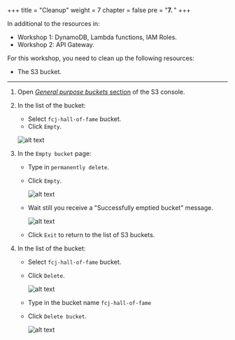 +++
title = "Cleanup"
weight = 7
chapter = false
pre = "<b>7. </b>"
+++

In additional to the resources in:

- Workshop 1: DynamoDB, Lambda functions, IAM Roles.
- Workshop 2: API Gateway.

For this workshop, you need to clean up the following resources:

- The S3 bucket.

---

1. Open [_General purpose buckets_ section](https://console.aws.amazon.com/s3/buckets) of the S3 console.
2. In the list of the bucket:

   - Select `fcj-hall-of-fame` bucket.
   - Click `Empty`.

   ![alt text](/images/workshop-3/clean-up--list-buckets.png)

3. In the `Empty bucket` page:

   - Type in `permanently delete`.
   - Click `Empty`.

     ![alt text](/images/workshop-3/clean-up--empty-bucket.png)

   - Wait still you receive a "Successfully emptied bucket" message.

     ![alt text](/images/workshop-3/clean-up--empty-bucket-succeed.png)

   - Click `Exit` to return to the list of S3 buckets.

4. In the list of the bucket:

   - Select `fcj-hall-of-fame` bucket.
   - Click `Delete`.

     ![alt text](/images/workshop-3/clean-up--delete-bucket.png)

   - Type in the bucket name `fcj-hall-of-fame`
   - Click `Delete bucket`.

     ![alt text](/images/workshop-3/clean-up--delete-bucket-confirm.png)
